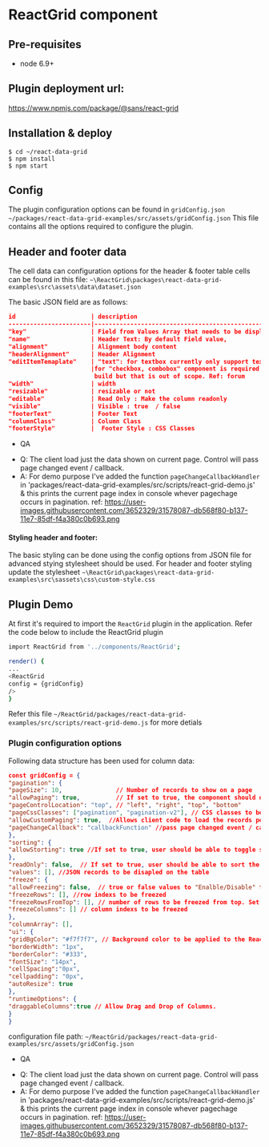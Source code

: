 # ReactGrid component

## Pre-requisites
- node 6.9+

## Plugin deployment url: 
https://www.npmjs.com/package/@sans/react-grid

## Installation & deploy

```
$ cd ~/react-data-grid
$ npm install
$ npm start
```


## Config
The plugin configuration options can be found in `gridConfig.json` `~/packages/react-data-grid-examples/src/assets/gridConfig.json`
This file contains all the options required to configure the plugin.

## Header and footer data
The cell data can configuration options for the header & footer table cells can be found in this file:
 `~\ReactGrid\packages\react-data-grid-examples\src\assets\data\dataset.json`

The basic JSON field are as follows: 

```json
id                     | description                                            |
-----------------------|--------------------------------------------------------|
"key"                  | Field from Values Array that needs to be displayed     |
"name"                 | Header Text: By default Field value,                   |
"alignment"            | Alignment body content                                 |
"headerAlignment"      | Header Alignment                                       |
"editItemTemaplate"    | "text": for textbox currently only support text,       |
                       |for "checkbox, combobox" component is required to be    |
                        build but that is out of scope. Ref: forum              |
"width"                | width                                                  |
"resizable"            | resizable or not                                       |
"editable"             | Read Only : Make the column readonly                   |
"visible"              | Visible : true  / false                                |
"footerText"           | Footer Text                                            |
"columnClass"          | Column Class                                           |
"footerStyle"          |  Footer Style : CSS Classes                            |

```



* QA
- Q:  The client load just the data shown on current page. Control will pass page changed event / callback.
- A: For demo purpose I've added the function `pageChangeCallbackHandler` in 'packages/react-data-grid-examples/src/scripts/react-grid-demo.js' & this prints the current page index in console whever pagechage occurs in pagination. ref: https://user-images.githubusercontent.com/3652329/31578087-db568f80-b137-11e7-85df-f4a380c0b693.png

#### Styling header and footer:
The basic styling can be done using the config options from JSON file for advanced stying stylesheet should be used. For header and footer styling update the stylesheet `~\ReactGrid\packages\react-data-grid-examples\src\sassets\css\custom-style.css`


## Plugin Demo

At first it's required to import the `ReactGrid` plugin in the application. Refer the code below to include the ReactGrid plugin

```sh
import ReactGrid from '../components/ReactGrid';

render() {
...
<ReactGrid 
config = {gridConfig}
/>
}
```


Refer this file `~/ReactGrid/packages/react-data-grid-examples/src/scripts/react-grid-demo.js` for more detials


### Plugin configuration options
Following data structure has been used for column data:


```json
const gridConfig = {
"pagination": {
"pageSize": 10,               // Number of records to show on a page
"allowPaging": true,          // If set to true, the component should display pager controls otherwise displays all records
"pageControlLocation": "top", // "left", "right", "top", "bottom"
"pageCssClasses": ["pagination", "pagination-v2"], // CSS classes to be applied to pagination controls
"allowCustomPaging": true,  //Allows client code to load the records per page. Client will set number of pages.
"pageChangeCallback": "callbackFunction" //pass page changed event / callback.
},
"sorting": {
"allowStorting": true //If set to true, user should be able to toggle sort by clicking on header
},
"readOnly": false,  // If set to true, user should be able to sort the grid by clicking on header, Clicking twice should toggle the sort.
"values": [], //JSON records to be disapled on the table
"freeze": {
"allowFreezing": false,  // true or false values to "Enalble/Disable" freezing globally
"freezeRows": [], //row indexs to be freezed
"freezeRowsFromTop": [], // number of rows to be freezed from top. Set 0 to disable freezing
"freezeColumns": [] // column indexs to be freezed
},
"columnArray": [],
"ui": {
"gridBgColor": "#f7f7f7", // Background color to be applied to the ReactGrid.
"borderWidth": "1px",
"borderColor": "#333",
"fontSize": "14px",
"cellSpacing":"0px",
"cellpadding": "0px",
"autoResize": true
},
"runtimeOptions": {
"draggableColumns":true // Allow Drag and Drop of Columns.
}
}

```

configuration file path: `~/ReactGrid/packages/react-data-grid-examples/src/assets/gridConfig.json`

* QA
- Q:  The client load just the data shown on current page. Control will pass page changed event / callback.
- A: For demo purpose I've added the function `pageChangeCallbackHandler` in 'packages/react-data-grid-examples/src/scripts/react-grid-demo.js' & this prints the current page index in console whever pagechage occurs in pagination. ref: https://user-images.githubusercontent.com/3652329/31578087-db568f80-b137-11e7-85df-f4a380c0b693.png


